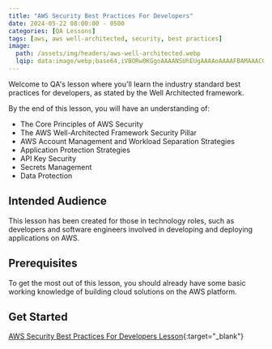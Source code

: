 ```yaml
---
title: "AWS Security Best Practices For Developers"
date: 2024-05-22 08:00:00 - 0500
categories: [QA Lessons]
tags: [aws, aws well-architected, security, best practices]
image: 
  path: /assets/img/headers/aws-well-architected.webp
  lqip: data:image/webp;base64,iVBORw0KGgoAAAANSUhEUgAAAAoAAAAFBAMAAACOSmBbAAAALVBMVEUEXdsCXNwLYNc9dLkgZskFXdoDXdsQYtR9jZVnhKEMYNYJX9gycsMWZtIDXNzFzHkAAAAAIElEQVQIHWNgYBBkAAImkwAgmd65DEhynwUSDAxyDAwALCEDJHDovdoAAAAASUVORK5CYII=
---
```


Welcome to QA's lesson where you'll learn the industry standard best practices for developers, as stated by the Well Architected framework.

By the end of this lesson, you will have an understanding of:

- The Core Principles of AWS Security
- The AWS Well-Architected Framework Security Pillar
- AWS Account Management and Workload Separation Strategies
- Application Protection Strategies
- API Key Security
- Secrets Management
- Data Protection

## Intended Audience
This lesson has been created for those in technology roles, such as developers and software engineers involved in developing and deploying applications on AWS.

## Prerequisites
To get the most out of this lesson, you should already have some basic working knowledge of building cloud solutions on the AWS platform. 

## Get Started
[AWS Security Best Practices For Developers Lesson](https://cloudacademy.com/course/aws-security-best-practices-for-developers-1){:target="_blank"}